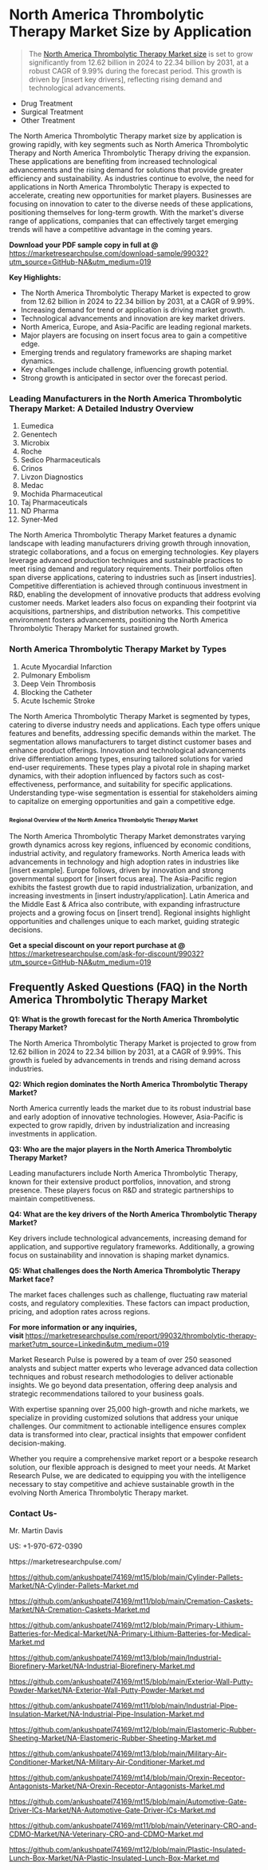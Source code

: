<h1>North America Thrombolytic Therapy Market&nbsp;Size by Application</h1><blockquote><p>The <a href="https://marketresearchpulse.com/download-sample/99032?utm_source=GitHub-NA&amp;utm_medium=019">North America Thrombolytic Therapy Market size</a> is set to grow significantly from 12.62 billion in 2024 to 22.34 billion by 2031, at a robust CAGR of 9.99% during the forecast period. This growth is driven by [insert key drivers], reflecting rising demand and technological advancements.</p></blockquote><ul><li>Drug Treatment<li> Surgical Treatment<li> Other Treatment</li></ul><p>The North America Thrombolytic Therapy market size by application is growing rapidly, with key segments such as North America Thrombolytic Therapy and North America Thrombolytic Therapy driving the expansion. These applications are benefiting from increased technological advancements and the rising demand for solutions that provide greater efficiency and sustainability. As industries continue to evolve, the need for applications in North America Thrombolytic Therapy is expected to accelerate, creating new opportunities for market players. Businesses are focusing on innovation to cater to the diverse needs of these applications, positioning themselves for long-term growth. With the market's diverse range of applications, companies that can effectively target emerging trends will have a competitive advantage in the coming years.</p><p><strong>Download your PDF sample copy in full at @ </strong><a href="https://marketresearchpulse.com/download-sample/99032?utm_source=GitHub-NA&amp;utm_medium=019">https://marketresearchpulse.com/download-sample/99032?utm_source=GitHub-NA&amp;utm_medium=019</a></p><p><strong>Key Highlights: </strong></p><ul><li>The North America Thrombolytic Therapy Market is expected to grow from 12.62 billion in 2024 to 22.34 billion by 2031, at a CAGR of 9.99%.</li><li>Increasing demand for trend or application is driving market growth.</li><li>Technological advancements and innovation are key market drivers.</li><li>North America, Europe, and Asia-Pacific are leading regional markets.</li><li>Major players are focusing on insert focus area to gain a competitive edge.</li><li>Emerging trends and regulatory frameworks are shaping market dynamics.</li><li>Key challenges include challenge, influencing growth potential.</li><li>Strong growth is anticipated in sector over the forecast period.</li></ul><h3>Leading Manufacturers in the North America Thrombolytic Therapy Market: A Detailed Industry Overview</h3><ol><li>Eumedica</li><li>Genentech</li><li>Microbix</li><li>Roche</li><li>Sedico Pharmaceuticals</li><li>Crinos</li><li>Livzon Diagnostics</li><li>Medac</li><li>Mochida Pharmaceutical</li><li>Taj Pharmaceuticals</li><li>ND Pharma</li><li>Syner-Med</li></ol><div class="flex max-w-full flex-col flex-grow"><div class="min-h-8 text-message flex w-full flex-col items-end gap-2 whitespace-normal break-words [.text-message+&amp;]:mt-5" dir="auto" data-message-author-role="assistant" data-message-id="fd8432e4-4910-450d-b182-61b7bfb0a01f" data-message-model-slug="gpt-4o"><div class="flex w-full flex-col gap-1 empty:hidden first:pt-[3px]"><div class="markdown prose w-full break-words dark:prose-invert light"><p>The North America Thrombolytic Therapy Market features a dynamic landscape with leading manufacturers driving growth through innovation, strategic collaborations, and a focus on emerging technologies. Key players leverage advanced production techniques and sustainable practices to meet rising demand and regulatory requirements. Their portfolios often span diverse applications, catering to industries such as [insert industries]. Competitive differentiation is achieved through continuous investment in R&amp;D, enabling the development of innovative products that address evolving customer needs. Market leaders also focus on expanding their footprint via acquisitions, partnerships, and distribution networks. This competitive environment fosters advancements, positioning the North America Thrombolytic Therapy Market for sustained growth.</p></div></div></div></div><h3>North America Thrombolytic Therapy Market by Types</h3><ol><li>Acute Myocardial Infarction<li> Pulmonary Embolism<li> Deep Vein Thrombosis<li> Blocking the Catheter<li> Acute Ischemic Stroke</li></ol><div class="flex max-w-full flex-col flex-grow"><div class="min-h-8 text-message flex w-full flex-col items-end gap-2 whitespace-normal break-words [.text-message+&amp;]:mt-5" dir="auto" data-message-author-role="assistant" data-message-id="084470be-0bb7-4664-bddf-5156b4f41249" data-message-model-slug="gpt-4o-mini"><div class="flex w-full flex-col gap-1 empty:hidden first:pt-[3px]"><div class="markdown prose w-full break-words dark:prose-invert light"><p>The North America Thrombolytic Therapy Market is segmented by types, catering to diverse industry needs and applications. Each type offers unique features and benefits, addressing specific demands within the market. The segmentation allows manufacturers to target distinct customer bases and enhance product offerings. Innovation and technological advancements drive differentiation among types, ensuring tailored solutions for varied end-user requirements. These types play a pivotal role in shaping market dynamics, with their adoption influenced by factors such as cost-effectiveness, performance, and suitability for specific applications. Understanding type-wise segmentation is essential for stakeholders aiming to capitalize on emerging opportunities and gain a competitive edge.</p></div></div></div></div><h3><span style="font-size: 11px;">Regional Overview of the North America Thrombolytic Therapy Market</span></h3><div class="flex max-w-full flex-col flex-grow"><div class="min-h-8 text-message flex w-full flex-col items-end gap-2 whitespace-normal break-words [.text-message+&amp;]:mt-5" dir="auto" data-message-author-role="assistant" data-message-id="e9038762-ce64-4e30-91c9-9bd413514231" data-message-model-slug="gpt-4o-mini"><div class="flex w-full flex-col gap-1 empty:hidden first:pt-[3px]"><div class="markdown prose w-full break-words dark:prose-invert light"><p>The North America Thrombolytic Therapy Market demonstrates varying growth dynamics across key regions, influenced by economic conditions, industrial activity, and regulatory frameworks. North America leads with advancements in technology and high adoption rates in industries like [insert example]. Europe follows, driven by innovation and strong governmental support for [insert focus area]. The Asia-Pacific region exhibits the fastest growth due to rapid industrialization, urbanization, and increasing investments in [insert industry/application]. Latin America and the Middle East &amp; Africa also contribute, with expanding infrastructure projects and a growing focus on [insert trend]. Regional insights highlight opportunities and challenges unique to each market, guiding strategic decisions.</p></div></div></div></div><p><strong>Get a special discount on your report purchase at @ </strong><a href="https://marketresearchpulse.com/ask-for-discount/99032?utm_source=GitHub-NA&amp;utm_medium=019">https://marketresearchpulse.com/ask-for-discount/99032?utm_source=GitHub-NA&amp;utm_medium=019</a></p><h2>Frequently Asked Questions (FAQ) in the North America Thrombolytic Therapy Market</h2><p><strong>Q1: What is the growth forecast for the North America Thrombolytic Therapy Market?</strong></p><p>The North America Thrombolytic Therapy Market is projected to grow from 12.62 billion in 2024 to 22.34 billion by 2031, at a CAGR of 9.99%. This growth is fueled by advancements in trends and rising demand across industries.</p><p><strong>Q2: Which region dominates the North America Thrombolytic Therapy Market?</strong></p><p>North America currently leads the market due to its robust industrial base and early adoption of innovative technologies. However, Asia-Pacific is expected to grow rapidly, driven by industrialization and increasing investments in application.</p><p><strong>Q3: Who are the major players in the North America Thrombolytic Therapy Market?</strong></p><p>Leading manufacturers include North America Thrombolytic Therapy, known for their extensive product portfolios, innovation, and strong presence. These players focus on R&amp;D and strategic partnerships to maintain competitiveness.</p><p><strong>Q4: What are the key drivers of the North America Thrombolytic Therapy Market?</strong></p><p>Key drivers include technological advancements, increasing demand for application, and supportive regulatory frameworks. Additionally, a growing focus on sustainability and innovation is shaping market dynamics.</p><p><strong>Q5: What challenges does the North America Thrombolytic Therapy Market face?</strong></p><p>The market faces challenges such as challenge, fluctuating raw material costs, and regulatory complexities. These factors can impact production, pricing, and adoption rates across regions.</p><p><strong>For more information or any inquiries, visit&nbsp;</strong><a href="https://marketresearchpulse.com/report/99032/thrombolytic-therapy-market?utm_source=Linkedin&utm_medium=019">https://marketresearchpulse.com/report/99032/thrombolytic-therapy-market?utm_source=Linkedin&utm_medium=019</a></p><p>Market Research Pulse is powered by a team of over 250 seasoned analysts and subject matter experts who leverage advanced data collection techniques and robust research methodologies to deliver actionable insights. We go beyond data presentation, offering deep analysis and strategic recommendations tailored to your business goals.</p><p>With expertise spanning over 25,000 high-growth and niche markets, we specialize in providing customized solutions that address your unique challenges. Our commitment to actionable intelligence ensures complex data is transformed into clear, practical insights that empower confident decision-making.</p><p>Whether you require a comprehensive market report or a bespoke research solution, our flexible approach is designed to meet your needs. At Market Research Pulse, we are dedicated to equipping you with the intelligence necessary to stay competitive and achieve sustainable growth in the evolving North America Thrombolytic Therapy market.</p><h3><strong>Contact Us-</strong></h3><p>Mr. Martin Davis</p><p>US: +1-970-672-0390</p><p>https://marketresearchpulse.com/</p><p><a href="https://github.com/ankushpatel74169/mt15/blob/main/Cylinder-Pallets-Market/NA-Cylinder-Pallets-Market.md">https://github.com/ankushpatel74169/mt15/blob/main/Cylinder-Pallets-Market/NA-Cylinder-Pallets-Market.md</a></p><p><a href="https://github.com/ankushpatel74169/mt11/blob/main/Cremation-Caskets-Market/NA-Cremation-Caskets-Market.md">https://github.com/ankushpatel74169/mt11/blob/main/Cremation-Caskets-Market/NA-Cremation-Caskets-Market.md</a></p><p><a href="https://github.com/ankushpatel74169/mt12/blob/main/Primary-Lithium-Batteries-for-Medical-Market/NA-Primary-Lithium-Batteries-for-Medical-Market.md">https://github.com/ankushpatel74169/mt12/blob/main/Primary-Lithium-Batteries-for-Medical-Market/NA-Primary-Lithium-Batteries-for-Medical-Market.md</a></p><p><a href="https://github.com/ankushpatel74169/mt13/blob/main/Industrial-Biorefinery-Market/NA-Industrial-Biorefinery-Market.md">https://github.com/ankushpatel74169/mt13/blob/main/Industrial-Biorefinery-Market/NA-Industrial-Biorefinery-Market.md</a></p><p><a href="https://github.com/ankushpatel74169/mt15/blob/main/Exterior-Wall-Putty-Powder-Market/NA-Exterior-Wall-Putty-Powder-Market.md">https://github.com/ankushpatel74169/mt15/blob/main/Exterior-Wall-Putty-Powder-Market/NA-Exterior-Wall-Putty-Powder-Market.md</a></p><p><a href="https://github.com/ankushpatel74169/mt11/blob/main/Industrial-Pipe-Insulation-Market/NA-Industrial-Pipe-Insulation-Market.md">https://github.com/ankushpatel74169/mt11/blob/main/Industrial-Pipe-Insulation-Market/NA-Industrial-Pipe-Insulation-Market.md</a></p><p><a href="https://github.com/ankushpatel74169/mt12/blob/main/Elastomeric-Rubber-Sheeting-Market/NA-Elastomeric-Rubber-Sheeting-Market.md">https://github.com/ankushpatel74169/mt12/blob/main/Elastomeric-Rubber-Sheeting-Market/NA-Elastomeric-Rubber-Sheeting-Market.md</a></p><p><a href="https://github.com/ankushpatel74169/mt13/blob/main/Military-Air-Conditioner-Market/NA-Military-Air-Conditioner-Market.md">https://github.com/ankushpatel74169/mt13/blob/main/Military-Air-Conditioner-Market/NA-Military-Air-Conditioner-Market.md</a></p><p><a href="https://github.com/ankushpatel74169/mt14/blob/main/Orexin-Receptor-Antagonists-Market/NA-Orexin-Receptor-Antagonists-Market.md">https://github.com/ankushpatel74169/mt14/blob/main/Orexin-Receptor-Antagonists-Market/NA-Orexin-Receptor-Antagonists-Market.md</a></p><p><a href="https://github.com/ankushpatel74169/mt15/blob/main/Automotive-Gate-Driver-ICs-Market/NA-Automotive-Gate-Driver-ICs-Market.md">https://github.com/ankushpatel74169/mt15/blob/main/Automotive-Gate-Driver-ICs-Market/NA-Automotive-Gate-Driver-ICs-Market.md</a></p><p><a href="https://github.com/ankushpatel74169/mt11/blob/main/Veterinary-CRO-and-CDMO-Market/NA-Veterinary-CRO-and-CDMO-Market.md">https://github.com/ankushpatel74169/mt11/blob/main/Veterinary-CRO-and-CDMO-Market/NA-Veterinary-CRO-and-CDMO-Market.md</a></p><p><a href="https://github.com/ankushpatel74169/mt12/blob/main/Plastic-Insulated-Lunch-Box-Market/NA-Plastic-Insulated-Lunch-Box-Market.md">https://github.com/ankushpatel74169/mt12/blob/main/Plastic-Insulated-Lunch-Box-Market/NA-Plastic-Insulated-Lunch-Box-Market.md</a></p>

